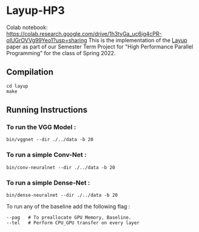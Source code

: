 # Layup-HP3
Colab notebook: https://colab.research.google.com/drive/1h3tyGa_uc6ig4cPR-oIUGrOVVg99Yeo1?usp=sharing
This is the implementation of the [Layup](https://dl.acm.org/doi/10.1145/3357238) paper as part of our Semester Term Project for "High Performance Parallel Programming" for the class of Spring 2022. 

## Compilation 
```
cd layup
make
```
## Running Instructions

### To run the VGG Model : 
```
bin/vggnet --dir ./../data -b 20
```
### To run a simple Conv-Net : 
```
bin/conv-neuralnet --dir ./../data -b 20
```
### To run a simple Dense-Net : 
```
bin/dense-neuralnet --dir ./../data -b 20
```
To run any of the baseline add the following flag : 
```
--pag   # To preallocate GPU Memory, Baseline.
--tel   # Perform CPU_GPU transfer on every layer
```
